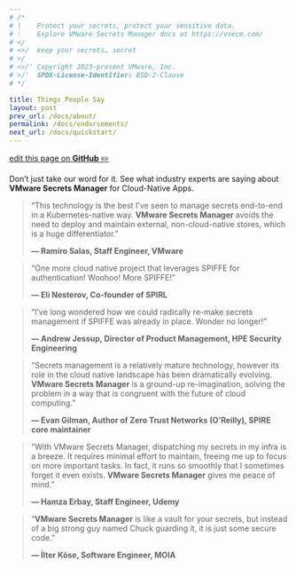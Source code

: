 ```yaml
---
# /*
# |    Protect your secrets, protect your sensitive data.
# :    Explore VMware Secrets Manager docs at https://vsecm.com/
# </
# <>/  keep your secrets… secret
# >/
# <>/' Copyright 2023–present VMware, Inc.
# >/'  SPDX-License-Identifier: BSD-2-Clause
# */

title: Things People Say
layout: post
prev_url: /docs/about/
permalink: /docs/endorsements/
next_url: /docs/quickstart/
---
```


<p class="github-button"
><a href="https://github.com/vmware-tanzu/secrets-manager/blob/main/docs/_pages/0030-endorsements.md"
>edit this page on <strong>GitHub</strong> ✏️</a></p>

Don’t just take our word for it. See what industry experts
are saying about **VMware Secrets Manager** for Cloud-Native Apps.

> “This technology is the best I’ve seen to manage secrets end-to-end in a
> Kubernetes-native way. **VMware Secrets Manager** avoids the need to deploy
> and maintain external, non-cloud-native stores, which is a huge differentiator.”
> 
> **— Ramiro Salas, Staff Engineer, VMware**

> “One more cloud native project that leverages SPIFFE for authentication!
> Woohoo! More SPIFFE!”
> 
> **— Eli Nesterov, Co-founder of SPIRL**

> “I’ve long wondered how we could radically re-make secrets management if
> SPIFFE was already in place. Wonder no longer!”
> 
> **— Andrew Jessup, Director of Product Management, HPE Security Engineering**

> “Secrets management is a relatively mature technology, however its role in the
> cloud native landscape has been dramatically evolving. **VMware Secrets Manager**
> is a ground-up re-imagination, solving the problem in a way that is congruent
> with the future of cloud computing.”
> 
> **— Evan Gilman, Author of Zero Trust Networks (O’Reilly),
> SPIRE core maintainer**

> “With VMware Secrets Manager, dispatching my secrets in my infra is a breeze. It requires
> minimal effort to maintain, freeing me up to focus on more important tasks.
> In fact, it runs so smoothly that I sometimes forget it even exists.
> **VMware Secrets Manager** gives me peace of mind.”
> 
> **— Hamza Erbay, Staff Engineer, Udemy**
 

> “**VMware Secrets Manager** is like a vault for your secrets, but instead of a
> big strong guy named Chuck guarding it, it is just some secure code.”
> 
> **— İlter Köse, Software Engineer, MOIA**
